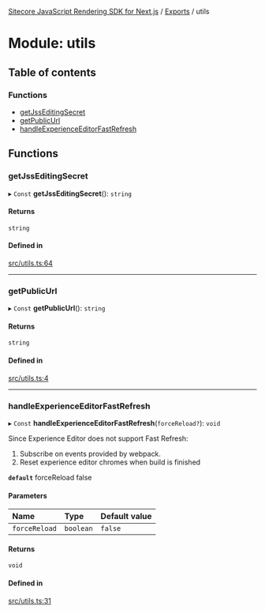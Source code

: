 [Sitecore JavaScript Rendering SDK for Next.js](../README.md) / [Exports](../modules.md) / utils

# Module: utils

## Table of contents

### Functions

- [getJssEditingSecret](utils.md#getjsseditingsecret)
- [getPublicUrl](utils.md#getpublicurl)
- [handleExperienceEditorFastRefresh](utils.md#handleexperienceeditorfastrefresh)

## Functions

### getJssEditingSecret

▸ `Const` **getJssEditingSecret**(): `string`

#### Returns

`string`

#### Defined in

[src/utils.ts:64](https://github.com/Sitecore/jss/blob/bd756fd2/packages/sitecore-jss-nextjs/src/utils.ts#L64)

___

### getPublicUrl

▸ `Const` **getPublicUrl**(): `string`

#### Returns

`string`

#### Defined in

[src/utils.ts:4](https://github.com/Sitecore/jss/blob/bd756fd2/packages/sitecore-jss-nextjs/src/utils.ts#L4)

___

### handleExperienceEditorFastRefresh

▸ `Const` **handleExperienceEditorFastRefresh**(`forceReload?`): `void`

Since Experience Editor does not support Fast Refresh:
1. Subscribe on events provided by webpack.
2. Reset experience editor chromes when build is finished

**`default`** forceReload false

#### Parameters

| Name | Type | Default value |
| :------ | :------ | :------ |
| `forceReload` | `boolean` | `false` |

#### Returns

`void`

#### Defined in

[src/utils.ts:31](https://github.com/Sitecore/jss/blob/bd756fd2/packages/sitecore-jss-nextjs/src/utils.ts#L31)
